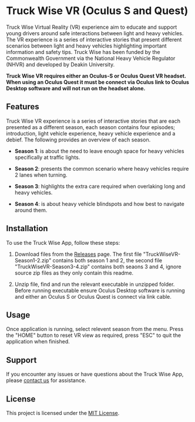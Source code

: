 # Truck Wise VR (Oculus S and Quest)


Truck Wise Virtual Reality (VR) experience aim to educate and support young drivers around safe interactions between light and heavy vehicles. The VR experience is a series of interactive stories that present different scenarios between light and heavy vehicles highlighting important information and safety tips. Truck Wise has been funded by the Commonwealth Government via the National Heavy Vehicle Regulator (NHVR) and developed by Deakin University. 

**Truck Wise VR requires either an Oculus-S or Oculus Quest VR headset. When using an Oculus Quest it must be connect via Oculus link to Oculus Desktop software and will not run on the headset alone.**

## Features

Truck Wise VR experience is a series of interactive stories that are each presented as a different season, each season contains four episodes; introduction, light vehicle experience, heavy vehicle experience and a debief. The following provides an overview of each season.

- **Season 1**: is about the need to leave enough space for heavy vehicles specifically at traffic lights.
  
- **Season 2**: presents the common scenario where heavy vehicles require 2 lanes when turning.

- **Season 3**: highlights the extra care required when overlaking long and heavy vehicles.

- **Season 4**: is about heavy vehicle blindspots and how best to navigate around them.

## Installation

To use the Truck Wise App, follow these steps:

1. Download files from the [Releases](https://github.com/michael-mortimer/TruckWise/releases/tag/release) page. The first file "TruckWiseVR-Season1-2.zip" contains both season 1 and 2, the second file "TruckWiseVR-Season3-4.zip" contains both seaons 3 and 4, ignore source zip files as they only contain this readme.

3. Unzip file, find and run the relevant executable in unzipped folder. Before running executable ensure Oculus Desktop software is running and either an Oculus S or Oculus Quest is connect via link cable.

## Usage

Once application is running, select relevent season from the menu. Press the "HOME" button to reset VR view as required, press "ESC" to quit the application when finished. 

## Support

If you encounter any issues or have questions about the Truck Wise App, please [contact us](mailto:cavemembers@deakin.edu.au) for assistance.

## License

This project is licensed under the [MIT License](LICENSE).
